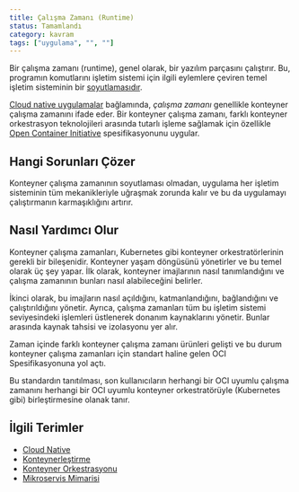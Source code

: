 ```yaml
---
title: Çalışma Zamanı (Runtime)
status: Tamamlandı
category: kavram
tags: ["uygulama", "", ""]
---
```


Bir çalışma zamanı (runtime), genel olarak, bir yazılım parçasını çalıştırır. Bu, programın komutlarını işletim sistemi için ilgili eylemlere çeviren temel işletim sisteminin bir [soyutlamasıdır](/tr/abstraction/).

[Cloud native uygulamalar](/tr/cloud-native-apps/) bağlamında, _çalışma zamanı_ genellikle konteyner çalışma zamanını ifade eder. Bir konteyner çalışma zamanı, farklı konteyner orkestrasyon teknolojileri arasında tutarlı işleme sağlamak için özellikle [Open Container Initiative](https://opencontainers.org/) spesifikasyonunu uygular.

## Hangi Sorunları Çözer

Konteyner çalışma zamanının soyutlaması olmadan, uygulama her işletim sisteminin tüm mekanikleriyle uğraşmak zorunda kalır ve bu da uygulamayı çalıştırmanın karmaşıklığını artırır.

## Nasıl Yardımcı Olur

Konteyner çalışma zamanları, Kubernetes gibi konteyner orkestratörlerinin gerekli bir bileşenidir. Konteyner yaşam döngüsünü yönetirler ve bu temel olarak üç şey yapar. İlk olarak, konteyner imajlarının nasıl tanımlandığını ve çalışma zamanının bunları nasıl alabileceğini belirler. 

İkinci olarak, bu imajların nasıl açıldığını, katmanlandığını, bağlandığını ve çalıştırıldığını yönetir. Ayrıca, çalışma zamanları tüm bu işletim sistemi seviyesindeki işlemleri üstlenerek donanım kaynaklarını yönetir. Bunlar arasında kaynak tahsisi ve izolasyonu yer alır.

Zaman içinde farklı konteyner çalışma zamanı ürünleri gelişti ve bu durum konteyner çalışma zamanları için standart haline gelen OCI Spesifikasyonuna yol açtı.

Bu standardın tanıtılması, son kullanıcıların herhangi bir OCI uyumlu çalışma zamanını herhangi bir OCI uyumlu konteyner orkestratörüyle (Kubernetes gibi) birleştirmesine olanak tanır.

## İlgili Terimler

- [Cloud Native](https://glossary.cncf.io/tr/cloud-native-apps/)
- [Konteynerleştirme](https://glossary.cncf.io/tr/containerization/)
- [Konteyner Orkestrasyonu](https://glossary.cncf.io/tr/container-orchestration/)
- [Mikroservis Mimarisi](https://glossary.cncf.io/tr/microservices-architecture/)